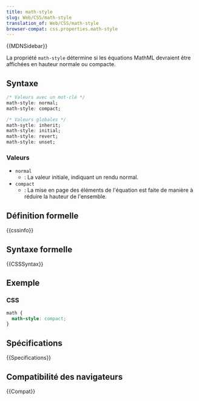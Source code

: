 ```yaml
---
title: math-style
slug: Web/CSS/math-style
translation_of: Web/CSS/math-style
browser-compat: css.properties.math-style
---
```


{{MDNSidebar}}

La propriété `math-style` détermine si les équations MathML devraient être affichées en hauteur normale ou compacte.

## Syntaxe

```css
/* Valeurs avec un mot-clé */
math-style: normal;
math-style: compact;

/* Valeurs globales */
math-sytle: inherit;
math-style: initial;
math-style: revert;
math-style: unset;
```

### Valeurs

- `normal`
  - : La valeur initiale, indiquant un rendu normal.
- `compact`
  - : La mise en page des éléments de l'équation est faite de manière à réduire la hauteur de l'ensemble.

## Définition formelle

{{cssinfo}}

## Syntaxe formelle

{{CSSSyntax}}

## Exemple

### CSS

```css
math {
  math-style: compact;
}
```

## Spécifications

{{Specifications}}

## Compatibilité des navigateurs

{{Compat}}
